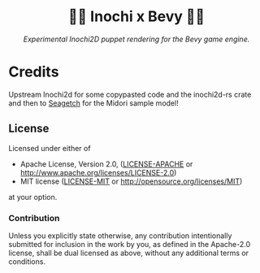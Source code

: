 
<div align="center">

# 🌷🌷 Inochi x Bevy 🌸🌸
*Experimental Inochi2D puppet rendering for the Bevy game engine.*



</div>

# Credits
Upstream Inochi2d for some copypasted code and the inochi2d-rs crate
and then to [Seagetch](https://twitter.com/seagetch) for the Midori sample model!

## License

Licensed under either of

 * Apache License, Version 2.0, ([LICENSE-APACHE](LICENSE-APACHE) or http://www.apache.org/licenses/LICENSE-2.0)
 * MIT license ([LICENSE-MIT](LICENSE-MIT) or http://opensource.org/licenses/MIT)

at your option.

### Contribution

Unless you explicitly state otherwise, any contribution intentionally submitted
for inclusion in the work by you, as defined in the Apache-2.0 license, shall be dual licensed as above, without any
additional terms or conditions.